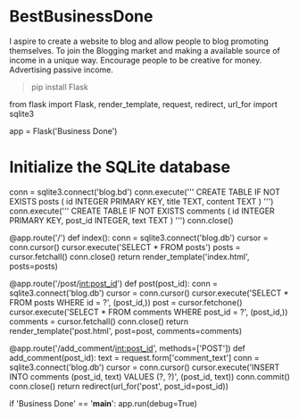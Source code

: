 # BestBusinessDone
I aspire to create a website to blog and allow people to blog promoting themselves. To join the Blogging market and making a available source of income in a unique way. Encourage people to be creative for money. Advertising passive income.

>pip install Flask


from flask import Flask, render_template, request, redirect, url_for
import sqlite3

app = Flask('Business Done')

# Initialize the SQLite database
conn = sqlite3.connect('blog.bd')
conn.execute('''
    CREATE TABLE IF NOT EXISTS posts (
        id INTEGER PRIMARY KEY,
        title TEXT,
        content TEXT
    )
''')
conn.execute('''
    CREATE TABLE IF NOT EXISTS comments (
        id INTEGER PRIMARY KEY,
        post_id INTEGER,
        text TEXT
    )
''')
conn.close()

@app.route('/')
def index():
    conn = sqlite3.connect('blog.db')
    cursor = conn.cursor()
    cursor.execute('SELECT * FROM posts')
    posts = cursor.fetchall()
    conn.close()
    return render_template('index.html', posts=posts)

@app.route('/post/<int:post_id>')
def post(post_id):
    conn = sqlite3.connect('blog.db')
    cursor = conn.cursor()
    cursor.execute('SELECT * FROM posts WHERE id = ?', (post_id,))
    post = cursor.fetchone()
    cursor.execute('SELECT * FROM comments WHERE post_id = ?', (post_id,))
    comments = cursor.fetchall()
    conn.close()
    return render_template('post.html', post=post, comments=comments)

@app.route('/add_comment/<int:post_id>', methods=['POST'])
def add_comment(post_id):
    text = request.form['comment_text']
    conn = sqlite3.connect('blog.db')
    cursor = conn.cursor()
    cursor.execute('INSERT INTO comments (post_id, text) VALUES (?, ?)', (post_id, text))
    conn.commit()
    conn.close()
    return redirect(url_for('post', post_id=post_id))

if 'Business Done' == '__main__':
    app.run(debug=True)
